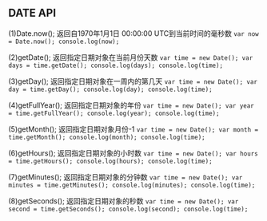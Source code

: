 ## DATE API

(1)Date.now();
    返回自1970年1月1日 00:00:00 UTC到当前时间的毫秒数
    ```
        var now = Date.now();
        console.log(now);
    ```

(2)getDate();
    返回指定日期对象在当前月份天数
    ```
        var time = new Date();
        var days = time.getDate();
        console.log(days);
        console.log(time);
    ```

(3)getDay();
    返回指定日期对象在一周内的第几天
    ```
        var time = new Date();
        var day = time.getDay();
        console.log(day);
        console.log(time);
    ```

(4)getFullYear();
    返回指定日期对象的年份
    ```
        var time = new Date();
        var year = time.getFullYear();
        console.log(year);
        console.log(time);
    ```

(5)getMonth();
    返回指定日期对象月份-1
    ```
        var time = new Date();
        var month = time.getMonth();
        console.log(month);
        console.log(time);
    ```

(6)getHours();
    返回指定日期对象的小时数
    ```
        var time = new Date();
        var hours = time.getHours();
        console.log(hours);
        console.log(time);
    ```

(7)getMinutes();
    返回指定日期对象的分钟数
    ```
        var time = new Date();
        var minutes = time.getMinutes();
        console.log(minutes);
        console.log(time);
    ```

(8)getSeconds();
    返回指定日期对象的秒数
    ```
        var time = new Date();
        var second = time.getSeconds();
        console.log(second);
        console.log(time);
    ```